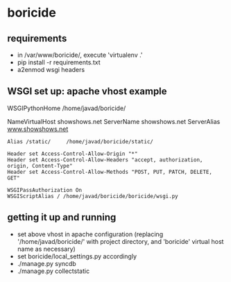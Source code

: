 boricide
========

requirements
--------------
 - in /var/www/boricide/, execute 'virtualenv .'
 - pip install -r requirements.txt
 - a2enmod wsgi headers

WSGI set up: apache vhost example
--------------

WSGIPythonHome /home/javad/boricide/

NameVirtualHost showshows.net
<VirtualHost showshows.net>
    ServerName showshows.net
    ServerAlias www.showshows.net

    Alias /static/     /home/javad/boricide/static/

    Header set Access-Control-Allow-Origin "*"
    Header set Access-Control-Allow-Headers "accept, authorization, origin, Content-Type"
    Header set Access-Control-Allow-Methods "POST, PUT, PATCH, DELETE, GET"

    WSGIPassAuthorization On
    WSGIScriptAlias / /home/javad/boricide/boricide/wsgi.py
</VirtualHost>

getting it up and running
---------------

 - set above vhost in apache configuration (replacing '/home/javad/boricide/' with project directory, and 'boricide' virtual host name as necessary)
 - set boricide/local_settings.py accordingly
 - ./manage.py syncdb
 - ./manage.py collectstatic

